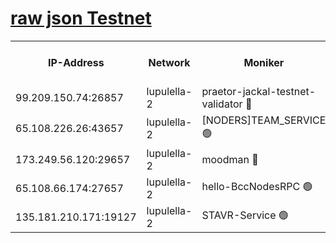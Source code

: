[raw json Testnet](https://rpc-check.jaclalt.stavr.tech/jaclalt/rpc-jaclalt-result.json)
=

<table><tr><th>IP-Address</th><th>Network</th><th>Moniker</th><th>Latest Block Height</th><th>Earliest Block Height</th><th>Catching Up</th><th>Tx Index</th><th>Voting Power</th><th>Scan Time</th></tr><tr><td>99.209.150.74:26857</td><td>lupulella-2</td><td>praetor-jackal-testnet-validator 🔴</td><td>6414095</td><td>6247155</td><td>False</td><td>on</td><td>91</td><td>2024-01-29T02:43:02.028462584UTC</td></tr><tr><td>65.108.226.26:43657</td><td>lupulella-2</td><td>[NODERS]TEAM_SERVICE 🟢</td><td>6414097</td><td>6282001</td><td>False</td><td>on</td><td>0</td><td>2024-01-29T02:43:11.206148966UTC</td></tr><tr><td>173.249.56.120:29657</td><td>lupulella-2</td><td>moodman 🔴</td><td>6414097</td><td>6314097</td><td>False</td><td>off</td><td>635134</td><td>2024-01-29T02:43:10.876750080UTC</td></tr><tr><td>65.108.66.174:27657</td><td>lupulella-2</td><td>hello-BccNodesRPC 🟢</td><td>6414096</td><td>6394001</td><td>False</td><td>on</td><td>0</td><td>2024-01-29T02:43:08.552639469UTC</td></tr><tr><td>135.181.210.171:19127</td><td>lupulella-2</td><td>STAVR-Service 🟢</td><td>6414095</td><td>6410001</td><td>False</td><td>on</td><td>0</td><td>2024-01-29T02:43:01.277623545UTC</td></tr></table>
